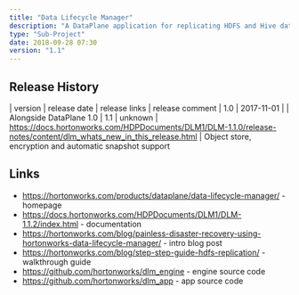 ```yaml
---
title: "Data Lifecycle Manager"
description: "A DataPlane application for replicating HDFS and Hive data between two clusters along with any associated metadata and security policies.  Clusters already registered with DataPlane can be paired, at which point replication policies can be defined, which result in replication jobs running at the selected interval.  Supports replicating between HDFS and cloud object storage (with some caveats around replication of security policies), replication of encrypted HDFS data, TLS encryption of replication streams, reporting on and management of replication jobs and HDFS snapshottable directories, with jobs executed by DLM Engine processes on the appropriate cluster.  Stated future plans include support for automatic tiering of data between clusters and point in time backup and restore."
type: "Sub-Project"
date: 2018-09-28 07:30
version: "1.1"
---
```

## Release History

| version | release date | release links | release comment
| 1.0 | 2017-11-01 | | Alongside DataPlane 1.0
| 1.1 | unknown | <https://docs.hortonworks.com/HDPDocuments/DLM1/DLM-1.1.0/release-notes/content/dlm_whats_new_in_this_release.html> | Object store, encryption and automatic snapshot support  

## Links

* <https://hortonworks.com/products/dataplane/data-lifecycle-manager/> - homepage
* <https://docs.hortonworks.com/HDPDocuments/DLM1/DLM-1.1.2/index.html> - documentation
* <https://hortonworks.com/blog/painless-disaster-recovery-using-hortonworks-data-lifecycle-manager/> - intro blog post
* <https://hortonworks.com/blog/step-step-guide-hdfs-replication/> - walkthrough guide
* <https://github.com/hortonworks/dlm_engine> - engine source code
* <https://github.com/hortonworks/dlm_app> - app source code
